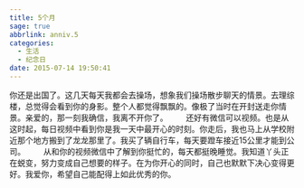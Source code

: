 ```yaml
---
title: 5个月
sage: true
abbrlink: anniv.5
categories:
  - 生活
  - 纪念日
date: 2015-07-14 19:50:41
---
```


你还是出国了。这几天每天我都会去操场，想象我们操场散步聊天的情景。去理综楼，总觉得会看到你的身影。整个人都觉得飘飘的。像极了当时在开封送走你情景。亲爱的，那一刻我确信，我离不开你了。 
　　还好有微信可以视频。也是从这时起，每日视频中看到你是我一天中最开心的时刻。你走后，我也马上从学校附近那个地方搬到了龙龙那里了。我买了辆自行车，每天要蹬车接近15公里才能到公司。 
　　从和你的视频微信中了解到你挺忙的，每天都挺晚睡觉。我知道丫头正在蜕变，努力变成自己想要的样子。在为你开心的同时，自己也默默下决心变得更好。我爱你，希望自己能配得上如此优秀的你。

